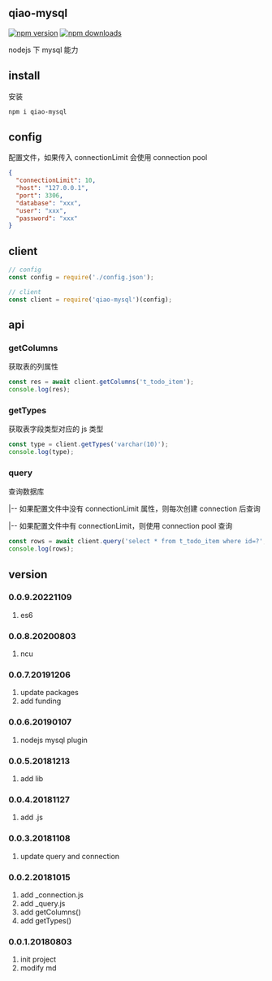 ## qiao-mysql

[![npm version](https://img.shields.io/npm/v/qiao-mysql.svg?style=flat-square)](https://www.npmjs.org/package/qiao-mysql)
[![npm downloads](https://img.shields.io/npm/dm/qiao-mysql.svg?style=flat-square)](https://npm-stat.com/charts.html?package=qiao-mysql)

nodejs 下 mysql 能力

## install

安装

```bash
npm i qiao-mysql
```

## config

配置文件，如果传入 connectionLimit 会使用 connection pool

```json
{
  "connectionLimit": 10,
  "host": "127.0.0.1",
  "port": 3306,
  "database": "xxx",
  "user": "xxx",
  "password": "xxx"
}
```

## client

```javascript
// config
const config = require('./config.json');

// client
const client = require('qiao-mysql')(config);
```

## api

### getColumns

获取表的列属性

```javascript
const res = await client.getColumns('t_todo_item');
console.log(res);
```

### getTypes

获取表字段类型对应的 js 类型

```javascript
const type = client.getTypes('varchar(10)');
console.log(type);
```

### query

查询数据库

|-- 如果配置文件中没有 connectionLimit 属性，则每次创建 connection 后查询

|-- 如果配置文件中有 connectionLimit，则使用 connection pool 查询

```javascript
const rows = await client.query('select * from t_todo_item where id=?', [8]);
console.log(rows);
```

## version

### 0.0.9.20221109

1. es6

### 0.0.8.20200803

1. ncu

### 0.0.7.20191206

1. update packages
2. add funding

### 0.0.6.20190107

1. nodejs mysql plugin

### 0.0.5.20181213

1. add lib

### 0.0.4.20181127

1. add .js

### 0.0.3.20181108

1. update query and connection

### 0.0.2.20181015

1. add \_connection.js
2. add \_query.js
3. add getColumns()
4. add getTypes()

### 0.0.1.20180803

1. init project
2. modify md
